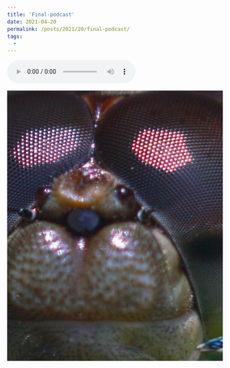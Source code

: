 ```yaml
---
title: 'Final-podcast'
date: 2021-04-20
permalink: /posts/2021/20/final-podcast/
tags:
  - 
---
```



![all](../files/alljoined.mp3)

![inside](../images/inside-looking-out-3.jpg)
